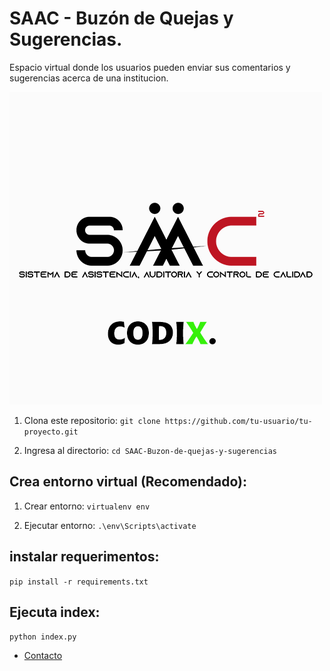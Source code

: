 # SAAC - Buzón de Quejas y Sugerencias.
 Espacio virtual donde los usuarios pueden enviar sus comentarios y sugerencias acerca de una institucion.

![S.A.A.C.](./src/screens/SAAC.png)

1. Clona este repositorio: ```git clone https://github.com/tu-usuario/tu-proyecto.git```

2. Ingresa al directorio:  ```cd SAAC-Buzon-de-quejas-y-sugerencias ```

## Crea entorno virtual (Recomendado):
 1. Crear entorno: ```virtualenv env ```
 
 2. Ejecutar entorno: ```.\env\Scripts\activate ```

## instalar requerimentos:
 ```pip install -r requirements.txt ```

## Ejecuta index: 
 ```python index.py ```

- [Contacto](luisganerx@gmail.com)

